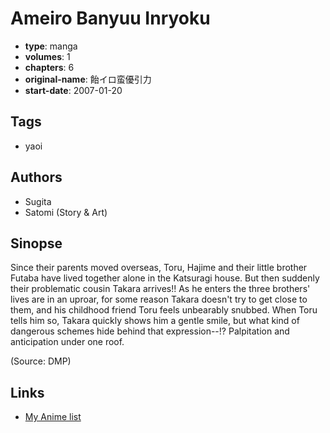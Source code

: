 # Ameiro Banyuu Inryoku

-   **type**: manga
-   **volumes**: 1
-   **chapters**: 6
-   **original-name**: 飴イロ蛮優引力
-   **start-date**: 2007-01-20

## Tags

-   yaoi

## Authors

-   Sugita
-   Satomi (Story & Art)

## Sinopse

Since their parents moved overseas, Toru, Hajime and their little brother Futaba have lived together alone in the Katsuragi house. But then suddenly their problematic cousin Takara arrives!! As he enters the three brothers' lives are in an uproar, for some reason Takara doesn't try to get close to them, and his childhood friend Toru feels unbearably snubbed. When Toru tells him so, Takara quickly shows him a gentle smile, but what kind of dangerous schemes hide behind that expression--!? Palpitation and anticipation under one roof.

(Source: DMP)

## Links

-   [My Anime list](https://myanimelist.net/manga/5568/Ameiro_Banyuu_Inryoku)
